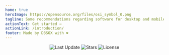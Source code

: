 ```yaml
---
home: true
heroImage: https://opensource.org/files/osi_symbol_0.png
tagline: Some recommendations regarding software for desktop and mobile 🔝
actionText: Get started →
actionLink: /introduction/
footer: Made by D3SOX with ❤️
---
```


<div align="center">
    <img src="https://img.shields.io/github/last-commit/D3S0X/awesome-software.svg?style=for-the-badge&label=Last%20update" alt="Last Update" />
    <img src="https://img.shields.io/github/stars/D3S0X/awesome-software?style=for-the-badge" alt="Stars">
    <img src="https://img.shields.io/github/license/D3S0X/awesome-software?style=for-the-badge" alt="License">
</div>
